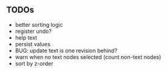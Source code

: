 ## TODOs
- better sorting logic
- register undo?
- help text
- persist values
- BUG: update text is one revision behind?
- warn when no text nodes selected (count non-text nodes)
- sort by z-order